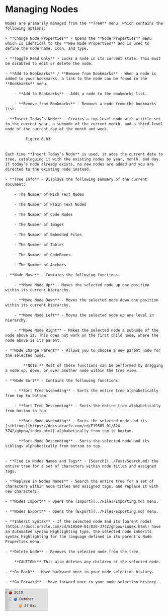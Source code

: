 
# Managing Nodes


	Nodes are primarily managed from the **Tree** menu, which contains the following options:

	- **Change Node Properties** - Opens the **Node Properties** menu which is identical to the **New Node Properties** and is used to define the node name, icon, and type.

	- **Toggle Read Only** - Locks a node in its current state. This must be disabled to edit or delete the node.

	- **Add to Bookmarks** / **Remove from Bookmarks** - When a node is added to your bookmarks, a link to the node can be found in the **Bookmarks** menu.

		- **Add to Bookmarks** - Adds a node to the bookmarks list.

		- **Remove from Bookmarks** - Removes a node from the bookmarks list.

	- **Insert Today’s Node** - Creates a top-level node with a title set to the current year, a subnode of the current month, and a third-level node of the current day of the month and week.

			 Figure 6.03
			
	
	Each time **Insert Today’s Node** is used, it adds the current date to tree, cataloguing it with the existing nodes by year, month, and day. If today’s node already exists, no new nodes are added and you are directed to the existing node instead.

	- **Tree Info** - Displays the following summary of the current document:

		- The Number of Rich Text Nodes

		- The Number of Plain Text Nodes

		- The Number of Code Nodes

		- The Number of Images

		- The Number of Embedded Files

		- The Number of Tables

		- The Number of CodeBoxes

		- The Number of Anchors

	- **Node Move** - Contains the following functions:
	
		- **Move Node Up** - Moves the selected node up one position within its current hierarchy.

		- **Move Node Down** - Moves the selected node down one position within its current hierarchy.

		- **Move Node Left** - Moves the selected node up one level in hierarchy.

		- **Move Node Right** - Makes the selected node a subnode of the node above it. This does not work on the first child node, where the node above is its parent.

	- **Node Change Parent** - Allows you to choose a new parent node for the selected node.
	
			**NOTE:** Most of these functions can be performed by dragging a node up, down, or over another node within the tree view.

	- **Node Sort** - Contains the following functions:
	
		- **Sort Tree Ascending** - Sorts the entire tree alphabetically from top to bottom.

		- **Sort Tree Descending** - Sorts the entire tree alphabetically from bottom to top.

		- **Sort Node Ascending** - Sorts the selected node and its [siblings](https://docs.oracle.com/cd/E19509-01/820-3742/ghpow/index.html) alphabetically from top to bottom.

		- **Sort Node Descending** - Sorts the selected node and its siblings alphabetically from bottom to top.


	- **Find in Nodes Names and Tags** - [Search](../Text/Search.md) the entire tree for a set of characters within node titles and assigned tags.

	- **Replace in Nodes Names** - Search the entire tree for a set of characters within node titles and assigned tags, and replace it with new characters.

	- **Nodes Import** - Opens the [Import](../Files/Importing.md) menu.

	- **Nodes Export** - Opens the [Export](../Files/Exporting.md) menu.

	- **Inherit Syntax** - If the selected node and its [parent node](https://docs.oracle.com/cd/E19509-01/820-3742/ghpow/index.html) have an Automated Syntax Highlighting type, the selected node inherits syntax highlighting for the language defined in its parent’s Node Properties menu.

	- **Delete Node** - Removes the selected node from the tree.
	
		**CAUTION:** This also deletes any children of the selected node.

	- **Go Back** - Move backward once in your node selection history.

	- **Go Forward** - Move forward once in your node selection history.

![unnamed_b74d0fb132e746298fadc1a606cb0fb3](./unnamed_b74d0fb132e746298fadc1a606cb0fb3.png)
